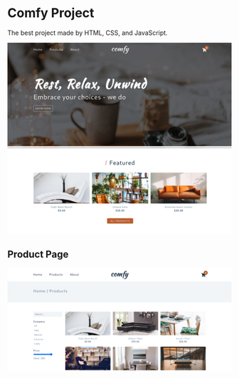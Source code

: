 # Comfy Project

The best project made by HTML, CSS, and JavaScript.

![alt text](image.png)
![alt text](image-1.png)


## Product Page

![alt text](image-2.png)